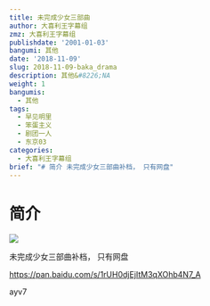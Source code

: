 ```yaml
---
title: 未完成少女三部曲
author: 大喜利王字幕组
zmz: 大喜利王字幕组
publishdate: '2001-01-03'
bangumi: 其他
date: '2018-11-09'
slug: 2018-11-09-baka_drama
description: 其他&#8226;NA
weight: 1
bangumis:
  - 其他
tags:
  - 早见明里
  - 笨蛋主义
  - 剧团一人
  - 东京03
categories:
  - 大喜利王字幕组
brief: "# 简介 未完成少女三部曲补档， 只有网盘"
---
```


# 简介 

![](https://i.imgur.com/MAB0Wow.jpg)

未完成少女三部曲补档， 只有网盘

https://pan.baidu.com/s/1rUH0djEjItM3qXOhb4N7_A

ayv7
